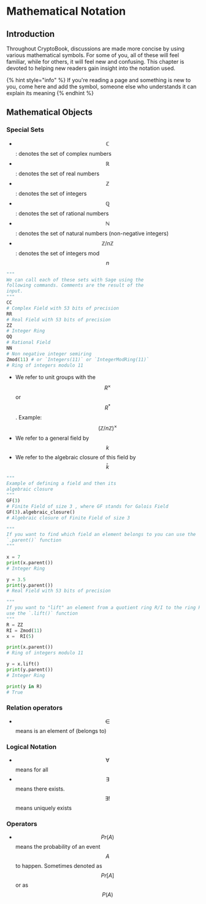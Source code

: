 # Mathematical Notation

## Introduction

Throughout CryptoBook, discussions are made more concise by using various mathematical symbols. For some of you, all of these will feel familiar, while for others, it will feel new and confusing. This chapter is devoted to helping new readers gain insight into the notation used.

{% hint style="info" %}
If you're reading a page and something is new to you, come here and add the symbol, someone else who understands it can explain its meaning
{% endhint %}

## Mathematical Objects

### Special Sets

* $$\mathbb{C}$$: denotes the set of complex numbers
* $$\mathbb{R}$$: denotes the set of real numbers
* $$\mathbb{Z}$$: denotes the set of integers
* $$\mathbb{Q}$$: denotes the set of rational numbers
* $$\mathbb{N}$$: denotes the set of natural numbers \(non-negative integers\)
* $$\mathbb{Z}/n\mathbb Z$$: denotes the set of integers mod $$n$$

```python
"""
We can call each of these sets with Sage using the 
following commands. Comments are the result of the
input.
"""
CC
# Complex Field with 53 bits of precision
RR
# Real Field with 53 bits of precision
ZZ
# Integer Ring
QQ
# Rational Field
NN
# Non negative integer semiring
Zmod(11) # or `Integers(11)` or `IntegerModRing(11)` 
# Ring of integers modulo 11
```

* We refer to unit groups with the $$R^\times$$ or $$R^*$$. Example: $$(\mathbb Z/n \mathbb Z)^\times$$
* We refer to a general field by $$k$$
* We refer to the algebraic closure of this field by $$\bar{k}$$

```python
"""
Example of defining a field and then its 
algebraic closure
"""
GF(3)
# Finite Field of size 3 , where GF stands for Galois Field 
GF(3).algebraic_closure()
# Algebraic closure of Finite Field of size 3
```

```python
"""
If you want to find which field an element belongs to you can use the 
`.parent()` function
"""

x = 7
print(x.parent())
# Integer Ring

y = 3.5
print(y.parent())
# Real Field with 53 bits of precision
```

```python
"""
If you want to "lift" an element from a quotient ring R/I to the ring R
use the `.lift()` function
"""
R = ZZ
RI = Zmod(11)
x =  RI(5)

print(x.parent())
# Ring of integers modulo 11

y = x.lift()
print(y.parent())
# Integer Ring

print(y in R)
# True
```

### Relation operators

* $$\in$$means is an element of \(belongs to\)

### Logical Notation

* $$\forall$$means for all
* $$\exists$$means there exists. $$\exists!$$ means uniquely exists

### Operators

* $$Pr(A)$$ means the probability of an event $$A$$to happen. Sometimes denoted as $$Pr[A]$$or as $$P(A)$$ 



